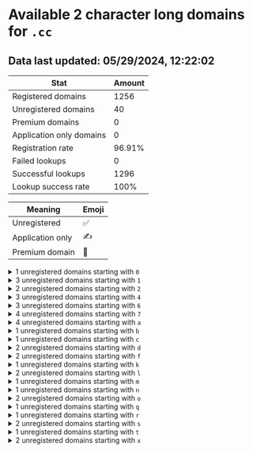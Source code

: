 # Available 2 character long domains for `.cc`

## Data last updated: 05/29/2024, 12:22:02

|Stat|Amount|
|--|--|
|Registered domains|1256|
|Unregistered domains|40|
|Premium domains|0|
|Application only domains|0|
|Registration rate|96.91%|
|Failed lookups|0|
|Successful lookups|1296|
|Lookup success rate|100%|


|Meaning|Emoji|
|--|--|
|Unregistered|:white_check_mark:|
|Application only|:writing_hand:|
|Premium domain|:gem:|

<details>
<summary>1 unregistered domains starting with <bold><code>0</code></bold></summary>

|Type|Domain|
|--|--|
|:white_check_mark:|`0a.cc`|
</details>
<details>
<summary>3 unregistered domains starting with <bold><code>1</code></bold></summary>

|Type|Domain|
|--|--|
|:white_check_mark:|`1d.cc`|
|:white_check_mark:|`1j.cc`|
|:white_check_mark:|`1s.cc`|
</details>
<details>
<summary>2 unregistered domains starting with <bold><code>2</code></bold></summary>

|Type|Domain|
|--|--|
|:white_check_mark:|`2r.cc`|
|:white_check_mark:|`2w.cc`|
</details>
<details>
<summary>3 unregistered domains starting with <bold><code>4</code></bold></summary>

|Type|Domain|
|--|--|
|:white_check_mark:|`4c.cc`|
|:white_check_mark:|`4t.cc`|
|:white_check_mark:|`4x.cc`|
</details>
<details>
<summary>3 unregistered domains starting with <bold><code>6</code></bold></summary>

|Type|Domain|
|--|--|
|:white_check_mark:|`6c.cc`|
|:white_check_mark:|`6k.cc`|
|:white_check_mark:|`6n.cc`|
</details>
<details>
<summary>4 unregistered domains starting with <bold><code>7</code></bold></summary>

|Type|Domain|
|--|--|
|:white_check_mark:|`7e.cc`|
|:white_check_mark:|`7l.cc`|
|:white_check_mark:|`7p.cc`|
|:white_check_mark:|`7v.cc`|
</details>
<details>
<summary>4 unregistered domains starting with <bold><code>a</code></bold></summary>

|Type|Domain|
|--|--|
|:white_check_mark:|`a0.cc`|
|:white_check_mark:|`a1.cc`|
|:white_check_mark:|`a8.cc`|
|:white_check_mark:|`af.cc`|
</details>
<details>
<summary>1 unregistered domains starting with <bold><code>b</code></bold></summary>

|Type|Domain|
|--|--|
|:white_check_mark:|`bs.cc`|
</details>
<details>
<summary>1 unregistered domains starting with <bold><code>c</code></bold></summary>

|Type|Domain|
|--|--|
|:white_check_mark:|`cu.cc`|
</details>
<details>
<summary>2 unregistered domains starting with <bold><code>d</code></bold></summary>

|Type|Domain|
|--|--|
|:white_check_mark:|`dn.cc`|
|:white_check_mark:|`dr.cc`|
</details>
<details>
<summary>2 unregistered domains starting with <bold><code>f</code></bold></summary>

|Type|Domain|
|--|--|
|:white_check_mark:|`fl.cc`|
|:white_check_mark:|`fp.cc`|
</details>
<details>
<summary>1 unregistered domains starting with <bold><code>k</code></bold></summary>

|Type|Domain|
|--|--|
|:white_check_mark:|`k6.cc`|
</details>
<details>
<summary>2 unregistered domains starting with <bold><code>l</code></bold></summary>

|Type|Domain|
|--|--|
|:white_check_mark:|`l9.cc`|
|:white_check_mark:|`ld.cc`|
</details>
<details>
<summary>1 unregistered domains starting with <bold><code>m</code></bold></summary>

|Type|Domain|
|--|--|
|:white_check_mark:|`mx.cc`|
</details>
<details>
<summary>1 unregistered domains starting with <bold><code>n</code></bold></summary>

|Type|Domain|
|--|--|
|:white_check_mark:|`ny.cc`|
</details>
<details>
<summary>2 unregistered domains starting with <bold><code>o</code></bold></summary>

|Type|Domain|
|--|--|
|:white_check_mark:|`o9.cc`|
|:white_check_mark:|`oq.cc`|
</details>
<details>
<summary>1 unregistered domains starting with <bold><code>q</code></bold></summary>

|Type|Domain|
|--|--|
|:white_check_mark:|`qu.cc`|
</details>
<details>
<summary>1 unregistered domains starting with <bold><code>r</code></bold></summary>

|Type|Domain|
|--|--|
|:white_check_mark:|`r3.cc`|
</details>
<details>
<summary>2 unregistered domains starting with <bold><code>s</code></bold></summary>

|Type|Domain|
|--|--|
|:white_check_mark:|`sa.cc`|
|:white_check_mark:|`sc.cc`|
</details>
<details>
<summary>1 unregistered domains starting with <bold><code>t</code></bold></summary>

|Type|Domain|
|--|--|
|:white_check_mark:|`th.cc`|
</details>
<details>
<summary>2 unregistered domains starting with <bold><code>x</code></bold></summary>

|Type|Domain|
|--|--|
|:white_check_mark:|`x8.cc`|
|:white_check_mark:|`xu.cc`|
</details>